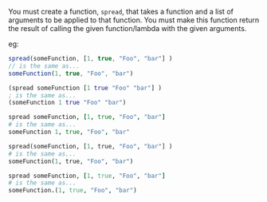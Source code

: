 You must create a function, `spread`, that takes a function and a list of arguments to be applied to that function. You must make this function return the result of calling the given function/lambda with the given arguments.

eg:
```javascript
spread(someFunction, [1, true, "Foo", "bar"] ) 
// is the same as...
someFunction(1, true, "Foo", "bar")
```
```clojure
(spread someFunction [1 true "Foo" "bar"] ) 
; is the same as...
(someFunction 1 true "Foo" "bar")
```
```coffeescript
spread someFunction, [1, true, "Foo", "bar"] 
# is the same as...
someFunction 1, true, "Foo", "bar" 
```
```python
spread(someFunction, [1, true, "Foo", "bar"] ) 
# is the same as...
someFunction(1, true, "Foo", "bar")
```
```ruby
spread someFunction, [1, true, "Foo", "bar"] 
# is the same as...
someFunction.(1, true, "Foo", "bar")
```